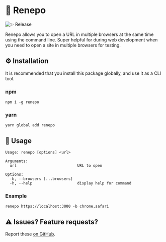 # 👾 Renepo
![✨ Release](https://github.com/msrcodes/renepo/actions/workflows/RELEASE.yml/badge.svg)

Renepo allows you to open a URL in multiple browsers at the same time using the command line. Super helpful for during web development when you need to open a site in multiple browsers for testing.

## ⚙️ Installation

It is recommended that you install this package globally, and use it as a CLI tool.

### npm
```
npm i -g renepo
```

### yarn
```
yarn global add renepo
```

## 🔨 Usage

```
Usage: renepo [options] <url>

Arguments:
  url                           URL to open

Options:
  -b, --browsers [...browsers]
  -h, --help                    display help for command
```

### Example

```
renepo https://localhost:3000 -b chrome,safari
```

## ⚠️ Issues? Feature requests?

Report these [on GitHub](https://github.com/msrcodes/renepo/issues).


